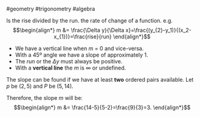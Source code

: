 #geometry #trigonometry #algebra 

Is the rise divided by the run. the rate of change of a function.
e.g.
$$\begin{align*}
m &= \frac{\Delta y}{\Delta x}=\frac{(y_{2}-y_1)}{(x_2-x_{1})}=\frac{rise}{run}
\end{align*}$$
- We have a vertical line when $m$ = 0 and vice-versa.
- With a 45º angle we have a slope of approximately 1.
- The $run$ or the $\Delta y$ must always be positive.
- With a **vertical line** the $m$ is $\infty$ or undefined. 

The slope can be found if we have at least **two** ordered pairs available.
Let $p$ be $(2, 5)$ and $P$ be $(5, 14)$.

Therefore, the slope $m$ will be:
$$\begin{align*}
m &= \frac{14-5}{5-2}=\frac{9}{3}=3.
\end{align*}$$
 

